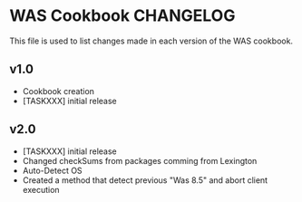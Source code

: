 WAS Cookbook CHANGELOG
=============================
This file is used to list changes made in each version of the WAS cookbook.

v1.0
------
- Cookbook creation
- [TASKXXX] initial release

v2.0
------
- [TASKXXX] initial release
- Changed checkSums from packages comming from Lexington
- Auto-Detect OS
- Created a method that detect previous "Was 8.5" and abort client execution 
